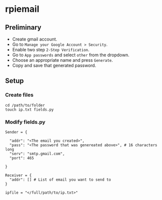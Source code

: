 # rpiemail

## Preliminary

- Create gmail account.
- Go to `Manage your Google Account > Security`.
- Enable two step `2-Step Verification`.
- Go to `App passwords` and select `other` from the dropdown.
- Choose an appropriate name and press `Generate`.
- Copy and save that generated password.

## Setup

### Create files

```
cd /path/to/folder
touch ip.txt fields.py
```

### Modify fields.py

```
Sender = {

  "addr": "<The email you created>",
  "pass": "<The password that was genereated above>", # 16 characters long
  "serv": "smtp.gmail.com",
  "port": 465

}

Receiver = {
  "addr": [] # List of email you want to send to
}

ipfile = "</full/path/to/ip.txt>"
```

